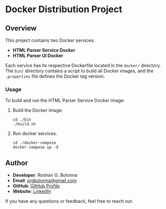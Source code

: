 # Docker Distribution Project

## Overview
This project contains two Docker services:
- **HTML Parser Service Docker**
- **HTML Parser UI Docker**

Each service has its respective Dockerfile located in the `docker/` directory. The `bin/` directory contains a script to build all Docker images, and the `.properties` file defines the Docker tag version.

### Usage
To build and run the HTML Parser Service Docker image:
1. Build the Docker image:
   ```shell
   cd ./bin
   ./build.sh
   ```
2. Run docker services.
   ```shell
   cd ./docker-compose
   docker compose up -d
   ```

## Author

- **Developer**: Roshan G. Bolonna
- **Email**: srgbolonna@gmail.com
- **GitHub**: [GitHub Profile](https://github.com/RoshanGerard)
- **Website**: [LinkedIn](https://www.linkedin.com/in/srgbolonna)

If you have any questions or feedback, feel free to reach out.